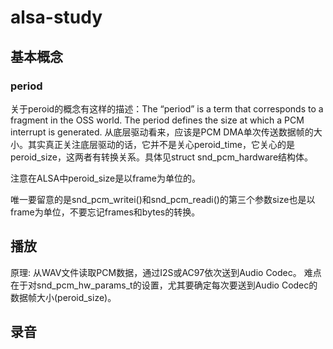 alsa-study
==========

## 基本概念

### period

关于peroid的概念有这样的描述：The “period” is a term that corresponds to a fragment in the OSS world. The period defines the size at which a PCM interrupt is generated. 从底层驱动看来，应该是PCM DMA单次传送数据帧的大小。其实真正关注底层驱动的话，它并不是关心peroid_time，它关心的是peroid_size，这两者有转换关系。具体见struct snd_pcm_hardware结构体。

注意在ALSA中peroid_size是以frame为单位的。

唯一要留意的是snd_pcm_writei()和snd_pcm_readi()的第三个参数size也是以frame为单位，不要忘记frames和bytes的转换。

## 播放

原理: 从WAV文件读取PCM数据，通过I2S或AC97依次送到Audio Codec。
难点在于对snd_pcm_hw_params_t的设置，尤其要确定每次要送到Audio Codec的数据帧大小(peroid_size)。

## 录音








